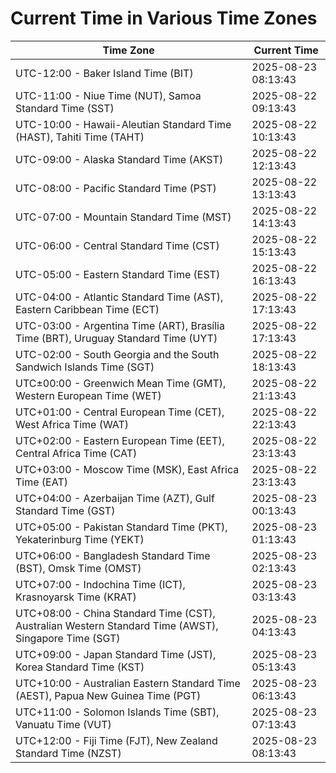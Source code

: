# Current Time in Various Time Zones

| Time Zone | Current Time |
|-----------|--------------|
| UTC-12:00 - Baker Island Time (BIT) | 2025-08-23 08:13:43 |
| UTC-11:00 - Niue Time (NUT), Samoa Standard Time (SST) | 2025-08-22 09:13:43 |
| UTC-10:00 - Hawaii-Aleutian Standard Time (HAST), Tahiti Time (TAHT) | 2025-08-22 10:13:43 |
| UTC-09:00 - Alaska Standard Time (AKST) | 2025-08-22 12:13:43 |
| UTC-08:00 - Pacific Standard Time (PST) | 2025-08-22 13:13:43 |
| UTC-07:00 - Mountain Standard Time (MST) | 2025-08-22 14:13:43 |
| UTC-06:00 - Central Standard Time (CST) | 2025-08-22 15:13:43 |
| UTC-05:00 - Eastern Standard Time (EST) | 2025-08-22 16:13:43 |
| UTC-04:00 - Atlantic Standard Time (AST), Eastern Caribbean Time (ECT) | 2025-08-22 17:13:43 |
| UTC-03:00 - Argentina Time (ART), Brasília Time (BRT), Uruguay Standard Time (UYT) | 2025-08-22 17:13:43 |
| UTC-02:00 - South Georgia and the South Sandwich Islands Time (SGT) | 2025-08-22 18:13:43 |
| UTC±00:00 - Greenwich Mean Time (GMT), Western European Time (WET) | 2025-08-22 21:13:43 |
| UTC+01:00 - Central European Time (CET), West Africa Time (WAT) | 2025-08-22 22:13:43 |
| UTC+02:00 - Eastern European Time (EET), Central Africa Time (CAT) | 2025-08-22 23:13:43 |
| UTC+03:00 - Moscow Time (MSK), East Africa Time (EAT) | 2025-08-22 23:13:43 |
| UTC+04:00 - Azerbaijan Time (AZT), Gulf Standard Time (GST) | 2025-08-23 00:13:43 |
| UTC+05:00 - Pakistan Standard Time (PKT), Yekaterinburg Time (YEKT) | 2025-08-23 01:13:43 |
| UTC+06:00 - Bangladesh Standard Time (BST), Omsk Time (OMST) | 2025-08-23 02:13:43 |
| UTC+07:00 - Indochina Time (ICT), Krasnoyarsk Time (KRAT) | 2025-08-23 03:13:43 |
| UTC+08:00 - China Standard Time (CST), Australian Western Standard Time (AWST), Singapore Time (SGT) | 2025-08-23 04:13:43 |
| UTC+09:00 - Japan Standard Time (JST), Korea Standard Time (KST) | 2025-08-23 05:13:43 |
| UTC+10:00 - Australian Eastern Standard Time (AEST), Papua New Guinea Time (PGT) | 2025-08-23 06:13:43 |
| UTC+11:00 - Solomon Islands Time (SBT), Vanuatu Time (VUT) | 2025-08-23 07:13:43 |
| UTC+12:00 - Fiji Time (FJT), New Zealand Standard Time (NZST) | 2025-08-23 08:13:43 |
